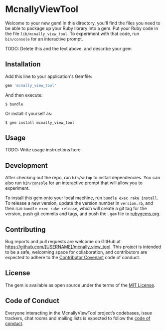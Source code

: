 # McnallyViewTool

Welcome to your new gem! In this directory, you'll find the files you need to be able to package up your Ruby library into a gem. Put your Ruby code in the file `lib/mcnally_view_tool`. To experiment with that code, run `bin/console` for an interactive prompt.

TODO: Delete this and the text above, and describe your gem

## Installation

Add this line to your application's Gemfile:

```ruby
gem 'mcnally_view_tool'
```

And then execute:

    $ bundle

Or install it yourself as:

    $ gem install mcnally_view_tool

## Usage

TODO: Write usage instructions here

## Development

After checking out the repo, run `bin/setup` to install dependencies. You can also run `bin/console` for an interactive prompt that will allow you to experiment.

To install this gem onto your local machine, run `bundle exec rake install`. To release a new version, update the version number in `version.rb`, and then run `bundle exec rake release`, which will create a git tag for the version, push git commits and tags, and push the `.gem` file to [rubygems.org](https://rubygems.org).

## Contributing

Bug reports and pull requests are welcome on GitHub at https://github.com/[USERNAME]/mcnally_view_tool. This project is intended to be a safe, welcoming space for collaboration, and contributors are expected to adhere to the [Contributor Covenant](http://contributor-covenant.org) code of conduct.

## License

The gem is available as open source under the terms of the [MIT License](https://opensource.org/licenses/MIT).

## Code of Conduct

Everyone interacting in the McnallyViewTool project’s codebases, issue trackers, chat rooms and mailing lists is expected to follow the [code of conduct](https://github.com/[USERNAME]/mcnally_view_tool/blob/master/CODE_OF_CONDUCT.md).
